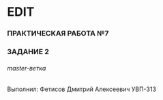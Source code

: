 # EDIT
### ПРАКТИЧЕСКАЯ РАБОТА №7
### ЗАДАНИЕ 2
###### master-ветка
Выполнил:
Фетисов Дмитрий Алексеевич
УВП-313
